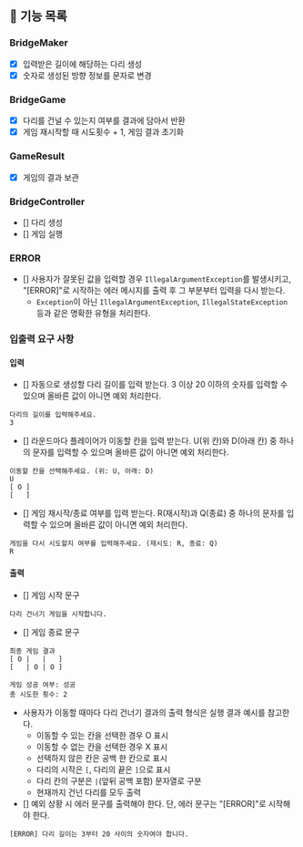 
## 🚀 기능 목록
### BridgeMaker
- [x] 입력받은 길이에 해당하는 다리 생성
- [x] 숫자로 생성된 방향 정보를 문자로 변경

### BridgeGame
- [x] 다리를 건널 수 있는지 여부를 결과에 담아서 반환
- [x] 게임 재시작할 때 시도횟수 + 1, 게임 결과 초기화 

### GameResult
- [x] 게임의 결과 보관

### BridgeController
- [] 다리 생성
- [] 게임 실행

### ERROR
- [] 사용자가 잘못된 값을 입력할 경우 `IllegalArgumentException`를 발생시키고, "[ERROR]"로 시작하는 에러 메시지를 출력 후 그 부분부터 입력을 다시 받는다.
    - `Exception`이 아닌 `IllegalArgumentException`, `IllegalStateException` 등과 같은 명확한 유형을 처리한다.

### 입출력 요구 사항

#### 입력
- [] 자동으로 생성할 다리 길이를 입력 받는다. 3 이상 20 이하의 숫자를 입력할 수 있으며 올바른 값이 아니면 예외 처리한다.
```
다리의 길이를 입력해주세요.
3
```
- [] 라운드마다 플레이어가 이동할 칸을 입력 받는다. U(위 칸)와 D(아래 칸) 중 하나의 문자를 입력할 수 있으며 올바른 값이 아니면 예외 처리한다.
```
이동할 칸을 선택해주세요. (위: U, 아래: D)
U
[ O ]
[   ]
```
- [] 게임 재시작/종료 여부를 입력 받는다. R(재시작)과 Q(종료) 중 하나의 문자를 입력할 수 있으며 올바른 값이 아니면 예외 처리한다.
```
게임을 다시 시도할지 여부를 입력해주세요. (재시도: R, 종료: Q)
R
```

#### 출력
- [] 게임 시작 문구
```
다리 건너기 게임을 시작합니다.
```
- [] 게임 종료 문구
```
최종 게임 결과
[ O |   |   ]
[   | O | O ]

게임 성공 여부: 성공
총 시도한 횟수: 2
```
- 사용자가 이동할 때마다 다리 건너기 결과의 출력 형식은 실행 결과 예시를 참고한다.
    - 이동할 수 있는 칸을 선택한 경우 O 표시
    - 이동할 수 없는 칸을 선택한 경우 X 표시
    - 선택하지 않은 칸은 공백 한 칸으로 표시
    - 다리의 시작은 `[`, 다리의 끝은 `]`으로 표시
    - 다리 칸의 구분은 ` | `(앞뒤 공백 포함) 문자열로 구분
    - 현재까지 건넌 다리를 모두 출력
- [] 예외 상황 시 에러 문구를 출력해야 한다. 단, 에러 문구는 "[ERROR]"로 시작해야 한다.
```
[ERROR] 다리 길이는 3부터 20 사이의 숫자여야 합니다.
```